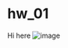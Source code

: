 # hw_01
Hi here
![image](https://github.com/EvgenLevdorovi4/hw_01/assets/96566322/af13efb2-1966-44f4-981b-63018f39b441)

